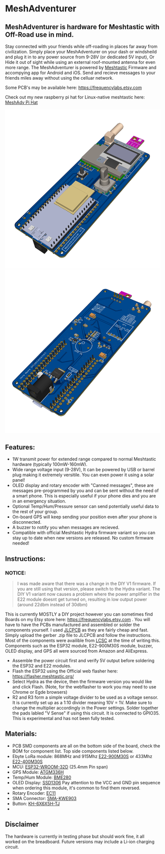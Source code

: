 # MeshAdventurer

## MeshAdventurer is hardware for Meshtastic with Off-Road use in mind.
Stay connected with your friends while off-roading in places far away from civilization. Simply place your MeshAdventurer on your dash or windsheild and plug it in to any power source from 9-28V (or dedicated 5V input), Or Hide it out of sight while using an external roof-mounted antenna for even more range. The MeshAdventurer is powered by [Meshtastic]( https://meshtastic.org/) Firmware and accompying app for Android and iOS. Send and recieve messages to your friends miles away without using the celluar network. 



Some PCB's may be available here: https://frequencylabs.etsy.com

Check out my new raspberry pi hat for Linux-native meshtastic here: [MeshAdv Pi Hat](https://github.com/chrismyers2000/MeshAdv-Pi-Hat)



![PCB 3D V1_3](https://github.com/chrismyers2000/MeshAdventurer/blob/df65f4155d864c4f85d2ea64c8bc7dee39f9705f/Photos/V1.3/3D_PCB_V1.3_Top.png)
![PCB 3D V1_3](https://github.com/chrismyers2000/MeshAdventurer/blob/afec7b6476c34c35250408ffd987cfea9e58bddd/Photos/V1.3/3D_PCB_V1.3_Bottom.png)


## Features:
- 1W transmit power for extended range compared to normal Meshtastic hardware (typically 100mW-160mW).
- Wide range voltage input (9-28V), It can be powered by USB or barrel plug making it extremely versitile. You can even power it using a solar panel! 
- OLED display and rotary encoder with "Canned messages", these are messages pre-programmed by you and can be sent without the need of a smart phone. This is especially useful if your phone dies and you are in an emergency situation.
- Optional Temp/Hum/Pressure sensor can send potentially useful data to the rest of your group.
- On-board GPS will keep sending your position even after your phone is disconnected.
- A buzzer to notify you when messages are recieved. 
- Compatible with official Meshtastic Hydra firmware variant so you can stay up to date when new versions are released. No custom firmware needed!

## Instructions:

### NOTICE:
>I was made aware that there was a change in the DIY V1 firmware. If you are still using that version, please switch to the Hydra variant. The DIY V1 variant now causes a problem where the power amplifier in the E22 module doesnt get turned on, resulting in low output power (around 22dbm instead of 30dbm)

This is currently MOSTLY a DIY project however you can sometimes find Boards on my Etsy store here: https://frequencylabs.etsy.com . You will have to have the PCBs manufactured and assembled or solder the components yourself. 
I used [JLCPCB](https://jlcpcb.com/) as they are fairly cheap and fast. 
Simply upload the gerber .zip file to JLCPCB and follow the instructions. Most of the components were availible from [LCSC](https://www.lcsc.com/) at the time of writing this. Components such as the ESP32 module, E22-900M30S module, buzzer, OLED display, and GPS all were sourced from Amazon and AliExpress.

- Assemble the power circuit first and verify 5V output before soldering the ESP32 and E22 modules.
- Flash the ESP32 using the Official web flasher here: https://flasher.meshtastic.org/
- Select Hydra as the device, then the firmware version you would like and click Flash. (Note, for the webflasher to work you may need to use Chrome or Egde browsers)
- R2 and R3 form a simple voltage divider to be used as a voltage sensor. It is currently set up as a 1:10 divider meaning 10V = 1V. Make sure to change the multiplier accordingly in the Power settings. Solder together the pads labled "V Sense" if using this circuit. It is connected to GPIO35. This is experimental and has not been fully tested.

## Materials: 

- PCB SMD components are all on the bottom side of the board, check the BOM for component list. Top side components listed below.
- Ebyte LoRa module: 868MHz and 915Mhz [E22-900M30S](https://a.aliexpress.com/_mMvsri4) or 433Mhz [E22-400M30S](https://www.aliexpress.us/item/3256801621445884.html)
- MCU: [ESP32-WROOM-32D](https://a.aliexpress.com/_mLVYDGo) (25.4mm Pin span)
- GPS Module: [ATGM336H](https://www.aliexpress.us/item/3256801517715702.html)
- Temp/Hum Module: [BME280](https://www.aliexpress.us/item/2251832663147484.html)
- OLED Display: [SSD1306](https://www.aliexpress.us/item/3256804169233174.html) Pay attention to the VCC and GND pin sequence when ordering this module, it's common to find them reversed.
- Rotary Encoder: [EC11](https://www.aliexpress.us/item/2261799870168498.html)
- SMA Connector: [SMA-KWE903](https://www.lcsc.com/product-detail/RF-Connectors-Coaxial-Connectors_DreamLNK-SMA-KWE903_C914555.html)
- Button: [KH-6X6X5H-TJ](https://www.lcsc.com/product-detail/Tactile-Switches_Shenzhen-Kinghelm-Elec-KH-6X6X5H-TJ_C2837515.html)
- 


## Disclaimer

The hardware is currently in testing phase but should work fine, it all worked on the breadboard. Future versions may include a Li-ion charging circuit. 

